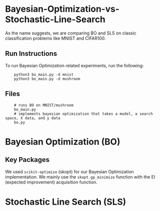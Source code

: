# Bayesian-Optimization-vs-Stochastic-Line-Search

As the name suggests, we are comparing BO and SLS on classic classification problems like MNIST and CIFAR100.

## Run Instructions

To run Bayesian Optimization related experiments, run the following:
```
    python3 bo_main.py -d mnist
    python3 bo_main.py -d mushroom
```

## Files

```
    # runs BO on MNIST/mushroom
    bo_main.py
    # implements bayesian optimization that takes a model, a search space, X data, and y data
    bo.py
```

# Bayesian Optimization (BO)

## Key Packages

We used `scikit-optimize` (skopt) for our Bayesian Optimization implementation. We mainly use the `skopt.gp_minimize` function with the EI (expected improvement) acquisition function.

# Stochastic Line Search (SLS)

